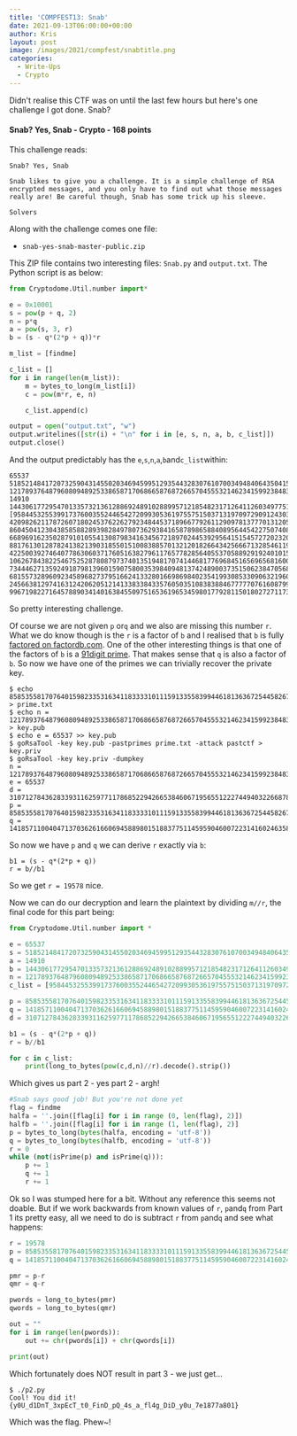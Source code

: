 ```yaml
---
title: 'COMPFEST13: Snab'
date: 2021-09-13T06:00:00+00:00
author: Kris
layout: post
image: /images/2021/compfest/snabtitle.png
categories:
  - Write-Ups
  - Crypto
---
```

Didn't realise this CTF was on until the last few hours but here's one challenge I got done. Snab?

#### <a name="snab"></a>Snab? Yes, Snab - Crypto - 168 points

This challenge reads:

```
Snab? Yes, Snab

Snab likes to give you a challenge. It is a simple challenge of RSA 
encrypted messages, and you only have to find out what those messages 
really are! Be careful though, Snab has some trick up his sleeve.

Solvers
```

Along with the challenge comes one file:

- `snab-yes-snab-master-public.zip`

This ZIP file contains two interesting files: `Snab.py` and `output.txt`. The Python script is as below:

```python
from Cryptodome.Util.number import*

e = 0x10001
s = pow(p + q, 2)
n = p*q
a = pow(s, 3, r)
b = (s - q*(2*p + q))*r

m_list = [findme]

c_list = []
for i in range(len(m_list)):
    m = bytes_to_long(m_list[i])
    c = pow(m*r, e, n)

    c_list.append(c)

output = open("output.txt", "w")
output.writelines([str(i) + "\n" for i in [e, s, n, a, b, c_list]])
output.close()
```

And the output predictably has the `e`,`s`,`n`,`a`,`b`and`c_list`within:

```
65537
518521484172073259043145502034694599512935443283076107003494840643504150663248402410462928864122818999731280619095755616648044687630285476363367234348295346345048643618601901838740100
121789376487960809489253386587170686658768726657045553214623415992384832614485249137256874454267032401365173859563210814953487893574413409932117585950570225259024509903129746392143101
14910
1443061772954701335732136128869248910288995712185482317126411260349775148932784597588115548780067761993841192961205698418501468762734686695975550561598140253475710348439640002745286347562
[95844532553991737600355244654272099305361975575150371319709729091243030203575898742071987199800250922501746626433985253038713853151746857514762678605619742310839669559545627531098676, 42098262117872607180245376226279234844537189667792611290978137770131205295202393318329675438677406769928295941768074280915365884838027414974072838410934952571392616562898636004189303, 8604504123043858588289398284978073629384165878986588408956445422750740896636700840713408309772547146776823067482307495576552057400894861616123713400577813256614795674220942022738198, 66896916235028791010554130879834163456721897024453929564151545727202320039792487273512943832159287883050106923587075192390665897004465138382234040927275478139131450371794658563343368, 88176130128782413821390318550151008388570132120182664342566671328546119423517817326934034720909238554168653863093116429325532932401977519369212892117707167802400008407395125896733332, 42250039274640778630603717605163827961176577828564055370588929192401015587247485151024369147022833032549004175634147831360114651662490704138925606397505368573040950634048151235675964, 106267843822546752528780879737401351948170741446817769684516569656816005147897267321452764634553751488085440938706773625287154372645991244141121226180609731226228509942129690482744498, 7344462713592491879813960159075800353984094813742489003735150623847056840460595091048879286634691169764793649426176975158414555454778075430233699780146900520609629142406422725693811, 68155732896092345896827379516624133280166986984023541993085330906321960888421556683672078055376548346464764100036149614632795220030187229733989823788323988946361921828069707823065198, 2456638129741631242062051214133833843357605035108383884677777076160879939756985403557604264648903511528401478876871578775440101482814072714355366084122429853207060638683606389504551, 99671982271645788903414016384550975165361965345980177928115018027271173062935625698434769263846972984813377601618481025600240081090732166957299336765744471217496851539810214590361856]
```

So pretty interesting challenge.

Of course we are not given `p` or`q` and we also are missing this number `r`. What we do know though is the `r` is a factor of `b` and I realised that `b` is fully [factored on factordb.com](http://factordb.com/index.php?query=1443061772954701335732136128869248910288995712185482317126411260349775148932784597588115548780067761993841192961205698418501468762734686695975550561598140253475710348439640002745286347562). One of the other interesting things is that one of the factors of `b` is a [91digit prime](http://factordb.com/index.php?id=1100000002679474029). That makes sense that `q` is also a factor of `b`. So now we have one of the primes we can trivially recover the private key.

```shell
$ echo 8585355817076401598233531634118333310111591335583994461813636725445826748939381988061054123 > prime.txt
$ echo n = 121789376487960809489253386587170686658768726657045553214623415992384832614485249137256874454267032401365173859563210814953487893574413409932117585950570225259024509903129746392143101 > key.pub
$ echo e = 65537 >> key.pub
$ goRsaTool -key key.pub -pastprimes prime.txt -attack pastctf > key.priv
$ goRsaTool -key key.priv -dumpkey
n = 121789376487960809489253386587170686658768726657045553214623415992384832614485249137256874454267032401365173859563210814953487893574413409932117585950570225259024509903129746392143101
e = 65537
d = 3107127843628339311625977117868522942665384606719565512227449403226687827203249104437088881844778589959320904165795305079628357257734814176811715079256657090738894096459940267520225
p = 8585355817076401598233531634118333310111591335583994461813636725445826748939381988061054123
q = 14185711004047137036261660694588980151883775114595904600722314160246358704504599968072432887
```

So now we have `p` and `q` we can derive `r` exactly via `b`:

```
b1 = (s - q*(2*p + q))
r = b//b1
```

So we get `r = 19578` nice.

Now we can do our decryption and learn the plaintext by dividing `m//r`, the final code for this part being:

```python
from Cryptodome.Util.number import *

e = 65537
s = 518521484172073259043145502034694599512935443283076107003494840643504150663248402410462928864122818999731280619095755616648044687630285476363367234348295346345048643618601901838740100
a = 14910
b = 1443061772954701335732136128869248910288995712185482317126411260349775148932784597588115548780067761993841192961205698418501468762734686695975550561598140253475710348439640002745286347562
n = 121789376487960809489253386587170686658768726657045553214623415992384832614485249137256874454267032401365173859563210814953487893574413409932117585950570225259024509903129746392143101
c_list = [95844532553991737600355244654272099305361975575150371319709729091243030203575898742071987199800250922501746626433985253038713853151746857514762678605619742310839669559545627531098676, 42098262117872607180245376226279234844537189667792611290978137770131205295202393318329675438677406769928295941768074280915365884838027414974072838410934952571392616562898636004189303, 8604504123043858588289398284978073629384165878986588408956445422750740896636700840713408309772547146776823067482307495576552057400894861616123713400577813256614795674220942022738198, 66896916235028791010554130879834163456721897024453929564151545727202320039792487273512943832159287883050106923587075192390665897004465138382234040927275478139131450371794658563343368, 88176130128782413821390318550151008388570132120182664342566671328546119423517817326934034720909238554168653863093116429325532932401977519369212892117707167802400008407395125896733332, 42250039274640778630603717605163827961176577828564055370588929192401015587247485151024369147022833032549004175634147831360114651662490704138925606397505368573040950634048151235675964, 106267843822546752528780879737401351948170741446817769684516569656816005147897267321452764634553751488085440938706773625287154372645991244141121226180609731226228509942129690482744498, 7344462713592491879813960159075800353984094813742489003735150623847056840460595091048879286634691169764793649426176975158414555454778075430233699780146900520609629142406422725693811, 68155732896092345896827379516624133280166986984023541993085330906321960888421556683672078055376548346464764100036149614632795220030187229733989823788323988946361921828069707823065198, 2456638129741631242062051214133833843357605035108383884677777076160879939756985403557604264648903511528401478876871578775440101482814072714355366084122429853207060638683606389504551, 99671982271645788903414016384550975165361965345980177928115018027271173062935625698434769263846972984813377601618481025600240081090732166957299336765744471217496851539810214590361856]

p = 8585355817076401598233531634118333310111591335583994461813636725445826748939381988061054123
q = 14185711004047137036261660694588980151883775114595904600722314160246358704504599968072432887
d = 3107127843628339311625977117868522942665384606719565512227449403226687827203249104437088881844778589959320904165795305079628357257734814176811715079256657090738894096459940267520225

b1 = (s - q*(2*p + q))
r = b//b1

for c in c_list:
    print(long_to_bytes(pow(c,d,n)//r).decode().strip())
```

Which gives us part 2 - yes part 2 - argh!

```python
#Snab says good job! But you're not done yet
flag = findme
halfa = ''.join([flag[i] for i in range (0, len(flag), 2)])
halfb = ''.join([flag[i] for i in range (1, len(flag), 2)]
p = bytes_to_long(bytes(halfa, encoding = 'utf-8'))
q = bytes_to_long(bytes(halfb, encoding = 'utf-8'))
r = 0
while (not(isPrime(p) and isPrime(q))):
    p += 1
    q += 1
    r += 1
```

Ok so I was stumped here for a bit. Without any reference this seems not doable. But if we work backwards from known values of `r`, `p`and`q` from Part 1 its pretty easy, all we need to do is subtract `r` from `p`and`q` and see what happens:

```python
r = 19578
p = 8585355817076401598233531634118333310111591335583994461813636725445826748939381988061054123
q = 14185711004047137036261660694588980151883775114595904600722314160246358704504599968072432887

pmr = p-r
qmr = q-r

pwords = long_to_bytes(pmr)
qwords = long_to_bytes(qmr)

out = ""
for i in range(len(pwords)):
    out += chr(pwords[i]) + chr(qwords[i])

print(out)
```

Which fortunately does NOT result in part 3 - we just get...

```shell
$ ./p2.py 
Cool! You did it! {y0U_d1DnT_3xpEcT_t0_FinD_pQ_4s_a_fl4g_DiD_y0u_7e1877a801}
```

Which was the flag. Phew~!


